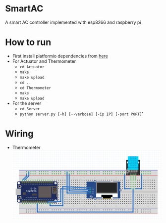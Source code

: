# SmartAC
A smart AC controller implemented with esp8266 and raspberry pi

# How to run
 - First install platformio dependencies from [here](http://docs.platformio.org/en/latest/installation.html) 
 - For Actuator and Thermometer
    - `cd Actuator`
    - `make`
    - `make upload`
    - `cd ..`
    - `cd Thermometer`
    - `make`
    - `make upload`
 - For the server
    - `cd Server`
    - `python server.py [-h] [--verbose] [-ip IP] [-port PORT]`'
    
# Wiring
 - Thermometer
   ![Thermometer](Thermomter.png)
 

